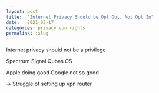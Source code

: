 ```yaml
---
layout: post
title:  "Internet Privacy Should be Opt Out, Not Opt In"
date:   2021-03-17
categories: privacy vpn rights
permalink: :slug
---
```

Internet privacy should not be a privilege 

Spectrum
Signal
Qubes OS

Apple doing good
Google not so good

  -> Struggle of setting up vpn router
